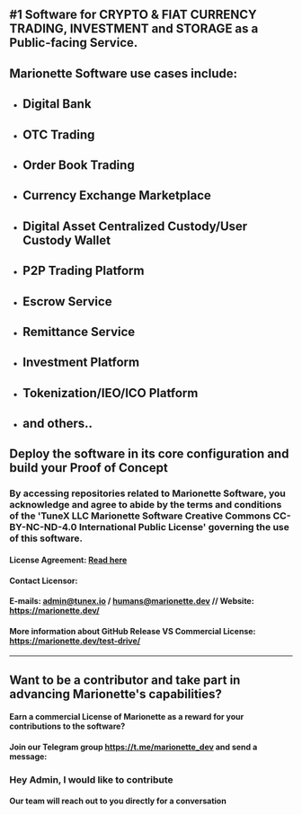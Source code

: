 ## #1 Software for CRYPTO & FIAT CURRENCY TRADING, INVESTMENT and STORAGE as a Public-facing Service.

## Marionette Software use cases include:

- ## Digital Bank
- ## OTC Trading
- ## Order Book Trading
- ## Currency Exchange Marketplace
- ## Digital Asset Centralized Custody/User Custody Wallet
- ## P2P Trading Platform
- ## Escrow Service
- ## Remittance Service
- ## Investment Platform
- ## Tokenization/IEO/ICO Platform
- ## and others..

## Deploy the software in its core configuration and build your Proof of Concept

### By accessing repositories related to Marionette Software, you acknowledge and agree to abide by the terms and conditions of the 'TuneX LLC Marionette Software Creative Commons CC-BY-NC-ND-4.0 International Public License' governing the use of this software.

#### License Agreement: [Read here](https://github.com/Marionette-Software/marionette-configurator/tree/main?tab=License-1-ov-file#tunex-llc-marionette-software-creative-commons-cc-by-nc-nd-40-international-public-license)

#### Contact Licensor: 
#### E-mails: admin@tunex.io / humans@marionette.dev // Website: https://marionette.dev/

#### More information about GitHub Release VS Commercial License: https://marionette.dev/test-drive/
_________________________________________________________________________________

## Want to be a contributor and take part in advancing Marionette's capabilities?

#### Earn a commercial License of Marionette as a reward for your contributions to the software?

#### Join our Telegram group https://t.me/marionette_dev and send a message:

### Hey Admin, I would like to contribute

#### Our team will reach out to you directly for a conversation

